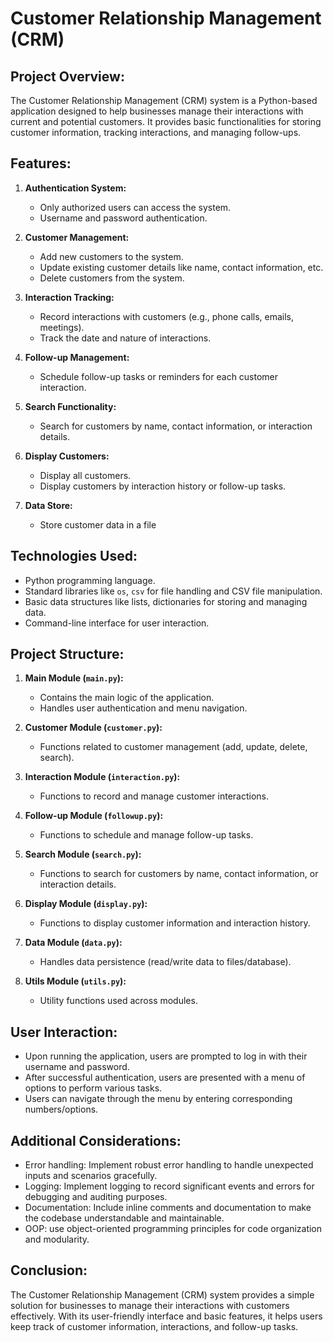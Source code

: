 # Customer Relationship Management (CRM)

## Project Overview:
The Customer Relationship Management (CRM) system is a Python-based application designed to help businesses manage their interactions with current and potential customers. It provides basic functionalities for storing customer information, tracking interactions, and managing follow-ups.

## Features:
1. **Authentication System:**
    - Only authorized users can access the system.
    - Username and password authentication.

2. **Customer Management:**
    - Add new customers to the system.
    - Update existing customer details like name, contact information, etc.
    - Delete customers from the system.

3. **Interaction Tracking:**
    - Record interactions with customers (e.g., phone calls, emails, meetings).
    - Track the date and nature of interactions.

4. **Follow-up Management:**
    - Schedule follow-up tasks or reminders for each customer interaction.

5. **Search Functionality:**
    - Search for customers by name, contact information, or interaction details.

6. **Display Customers:**
    - Display all customers.
    - Display customers by interaction history or follow-up tasks.

7. **Data Store:**
    - Store customer data in a file

## Technologies Used:
- Python programming language.
- Standard libraries like `os`, `csv` for file handling and CSV file manipulation.
- Basic data structures like lists, dictionaries for storing and managing data.
- Command-line interface for user interaction.

## Project Structure:
1. **Main Module (`main.py`):**
    - Contains the main logic of the application.
    - Handles user authentication and menu navigation.

2. **Customer Module (`customer.py`):**
    - Functions related to customer management (add, update, delete, search).

3. **Interaction Module (`interaction.py`):**
    - Functions to record and manage customer interactions.

4. **Follow-up Module (`followup.py`):**
    - Functions to schedule and manage follow-up tasks.

5. **Search Module (`search.py`):**
    - Functions to search for customers by name, contact information, or interaction details.

6. **Display Module (`display.py`):**
    - Functions to display customer information and interaction history.

7. **Data Module (`data.py`):**
    - Handles data persistence (read/write data to files/database).

8. **Utils Module (`utils.py`):**
    - Utility functions used across modules.

## User Interaction:
- Upon running the application, users are prompted to log in with their username and password.
- After successful authentication, users are presented with a menu of options to perform various tasks.
- Users can navigate through the menu by entering corresponding numbers/options.

## Additional Considerations:
- Error handling: Implement robust error handling to handle unexpected inputs and scenarios gracefully.
- Logging: Implement logging to record significant events and errors for debugging and auditing purposes.
- Documentation: Include inline comments and documentation to make the codebase understandable and maintainable.
- OOP: use object-oriented programming principles for code organization and modularity.

## Conclusion:
The Customer Relationship Management (CRM) system provides a simple solution for businesses to manage their interactions with customers effectively. With its user-friendly interface and basic features, it helps users keep track of customer information, interactions, and follow-up tasks.
